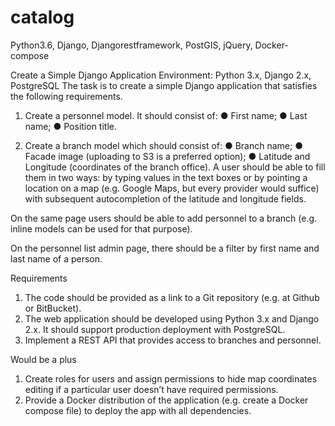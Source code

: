 # catalog
Python3.6, Django, Djangorestframework, PostGIS, jQuery, Docker-compose

Create a Simple Django Application 
Environment: Python 3.x, Django 2.x, PostgreSQL 
The task is to create a simple Django application that satisfies the following requirements. 
 
1. Create a personnel model. It should consist of: 
● First name; 
● Last name; 
● Position title. 
 
2. Create a branch model which should consist of: 
● Branch name; 
● Facade image (uploading to S3 is a preferred option); 
● Latitude and Longitude (coordinates of the branch office). A user should be able to fill 
them in two ways: by typing values in the text boxes or by pointing a location on a 
map (e.g. Google Maps, but every provider would suffice) with subsequent 
autocompletion of the latitude and longitude fields. 

On the same page users should be able to add personnel to a branch (e.g. inline models can 
be used for that purpose). 
 
On the personnel list admin page, there should be a filter by first name and last name of a 
person. 

Requirements 
1. The code should be provided as a link to a Git repository (e.g. at Github or 
BitBucket). 
2. The web application should be developed using Python 3.x and Django 2.x. It should 
support production deployment with PostgreSQL. 
3. Implement a REST API that provides access to branches and personnel. 

Would be a plus 
1. Create roles for users and assign permissions to hide map coordinates editing if a 
particular user doesn’t have required permissions. 
2. Provide a Docker distribution of the application (e.g. create a Docker compose file) to 
deploy the app with all dependencies.